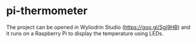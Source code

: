 # pi-thermometer
The project can be opened in Wyliodrin Studio (https://goo.gl/Sgj9HB) and it runs on a Raspberry Pi to display the temperature using LEDs.
